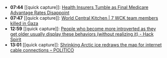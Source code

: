 - **07:44** [[quick capture]]:  [Health Insurers Tumble as Final Medicare Advantage Rates Disappoint](https://finance.yahoo.com/news/health-insurers-tumble-final-medicare-224241100.html)
- **07:47** [[quick capture]]:  [World Central Kitchen | 7 WCK team members killed in Gaza](https://wck.org/news/gaza-team-update)
- **12:59** [[quick capture]]:  [People who become more introverted as they get older usually display these behaviors (without realizing it) - Hack Spirit](https://hackspirit.com/people-who-become-more-introverted-as-they-get-older-usually-display-these-behaviors-without-realizing-it/)
- **13:01** [[quick capture]]:  [Shrinking Arctic ice redraws the map for internet cable connections – POLITICO](https://www.politico.eu/article/shrinking-arctic-ice-redraws-map-internet-cable-connections-climate-change/)